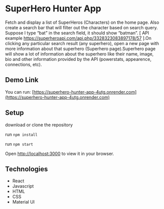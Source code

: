 # SuperHero Hunter App

Fetch and display a list of SuperHeros (Characters) on the home page. Also create a search bar that will filter out the character based on search query. Suppose I type “bat” in the search field, it should show “batman”. [ API example https://superheroapi.com/api.php/3328323083897178/57 ].On clicking any particular search result (any superhero), open a new page with more information about that superhero (Superhero page).Superhero page will show a lot of information about the superhero like their name, image, bio and other information provided by the API (powerstats, appearence, connections, etc).

## Demo Link

You can run: [https://superhero-hunter-app-4utg.onrender.com](https://superhero-hunter-app-4utg.onrender.com)

## Setup

download or clone the repository

run `npm install`

run `npm start`

Open [http://localhost:3000](http://localhost:3000) to view it in your browser.

## Technologies

* React
* Javascript
* HTML
* CSS
* Material UI
